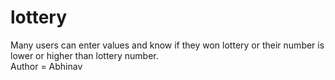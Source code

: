 # lottery
Many users can enter values and know if they won lottery or their number is lower or higher than lottery number.
<br>
Author = Abhinav
